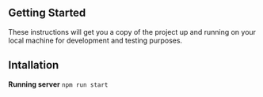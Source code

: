 ## Getting Started
These instructions will get you a copy of the project up and running on your local machine for development and testing purposes.

## Intallation
**Running server**
```npm run start```
